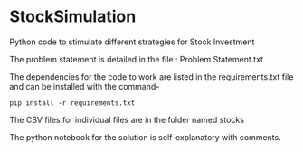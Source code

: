 # StockSimulation
Python code to stimulate different strategies for Stock Investment

The problem statement is detailed in the file : Problem Statement.txt

The dependencies for the code to work are listed in the requirements.txt file and can be installed with the command-

	pip install -r requirements.txt

The CSV files for individual files are in the folder named stocks

The python notebook for the solution is self-explanatory with comments.
